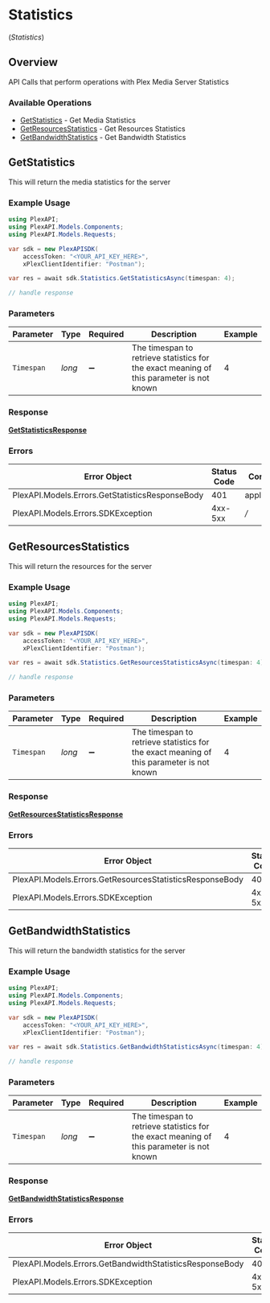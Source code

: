 # Statistics
(*Statistics*)

## Overview

API Calls that perform operations with Plex Media Server Statistics


### Available Operations

* [GetStatistics](#getstatistics) - Get Media Statistics
* [GetResourcesStatistics](#getresourcesstatistics) - Get Resources Statistics
* [GetBandwidthStatistics](#getbandwidthstatistics) - Get Bandwidth Statistics

## GetStatistics

This will return the media statistics for the server

### Example Usage

```csharp
using PlexAPI;
using PlexAPI.Models.Components;
using PlexAPI.Models.Requests;

var sdk = new PlexAPISDK(
    accessToken: "<YOUR_API_KEY_HERE>",
    xPlexClientIdentifier: "Postman");

var res = await sdk.Statistics.GetStatisticsAsync(timespan: 4);

// handle response
```

### Parameters

| Parameter                                                                                 | Type                                                                                      | Required                                                                                  | Description                                                                               | Example                                                                                   |
| ----------------------------------------------------------------------------------------- | ----------------------------------------------------------------------------------------- | ----------------------------------------------------------------------------------------- | ----------------------------------------------------------------------------------------- | ----------------------------------------------------------------------------------------- |
| `Timespan`                                                                                | *long*                                                                                    | :heavy_minus_sign:                                                                        | The timespan to retrieve statistics for<br/>the exact meaning of this parameter is not known<br/> | 4                                                                                         |


### Response

**[GetStatisticsResponse](../../Models/Requests/GetStatisticsResponse.md)**
### Errors

| Error Object                                    | Status Code                                     | Content Type                                    |
| ----------------------------------------------- | ----------------------------------------------- | ----------------------------------------------- |
| PlexAPI.Models.Errors.GetStatisticsResponseBody | 401                                             | application/json                                |
| PlexAPI.Models.Errors.SDKException              | 4xx-5xx                                         | */*                                             |

## GetResourcesStatistics

This will return the resources for the server

### Example Usage

```csharp
using PlexAPI;
using PlexAPI.Models.Components;
using PlexAPI.Models.Requests;

var sdk = new PlexAPISDK(
    accessToken: "<YOUR_API_KEY_HERE>",
    xPlexClientIdentifier: "Postman");

var res = await sdk.Statistics.GetResourcesStatisticsAsync(timespan: 4);

// handle response
```

### Parameters

| Parameter                                                                                 | Type                                                                                      | Required                                                                                  | Description                                                                               | Example                                                                                   |
| ----------------------------------------------------------------------------------------- | ----------------------------------------------------------------------------------------- | ----------------------------------------------------------------------------------------- | ----------------------------------------------------------------------------------------- | ----------------------------------------------------------------------------------------- |
| `Timespan`                                                                                | *long*                                                                                    | :heavy_minus_sign:                                                                        | The timespan to retrieve statistics for<br/>the exact meaning of this parameter is not known<br/> | 4                                                                                         |


### Response

**[GetResourcesStatisticsResponse](../../Models/Requests/GetResourcesStatisticsResponse.md)**
### Errors

| Error Object                                             | Status Code                                              | Content Type                                             |
| -------------------------------------------------------- | -------------------------------------------------------- | -------------------------------------------------------- |
| PlexAPI.Models.Errors.GetResourcesStatisticsResponseBody | 401                                                      | application/json                                         |
| PlexAPI.Models.Errors.SDKException                       | 4xx-5xx                                                  | */*                                                      |

## GetBandwidthStatistics

This will return the bandwidth statistics for the server

### Example Usage

```csharp
using PlexAPI;
using PlexAPI.Models.Components;
using PlexAPI.Models.Requests;

var sdk = new PlexAPISDK(
    accessToken: "<YOUR_API_KEY_HERE>",
    xPlexClientIdentifier: "Postman");

var res = await sdk.Statistics.GetBandwidthStatisticsAsync(timespan: 4);

// handle response
```

### Parameters

| Parameter                                                                                 | Type                                                                                      | Required                                                                                  | Description                                                                               | Example                                                                                   |
| ----------------------------------------------------------------------------------------- | ----------------------------------------------------------------------------------------- | ----------------------------------------------------------------------------------------- | ----------------------------------------------------------------------------------------- | ----------------------------------------------------------------------------------------- |
| `Timespan`                                                                                | *long*                                                                                    | :heavy_minus_sign:                                                                        | The timespan to retrieve statistics for<br/>the exact meaning of this parameter is not known<br/> | 4                                                                                         |


### Response

**[GetBandwidthStatisticsResponse](../../Models/Requests/GetBandwidthStatisticsResponse.md)**
### Errors

| Error Object                                             | Status Code                                              | Content Type                                             |
| -------------------------------------------------------- | -------------------------------------------------------- | -------------------------------------------------------- |
| PlexAPI.Models.Errors.GetBandwidthStatisticsResponseBody | 401                                                      | application/json                                         |
| PlexAPI.Models.Errors.SDKException                       | 4xx-5xx                                                  | */*                                                      |
